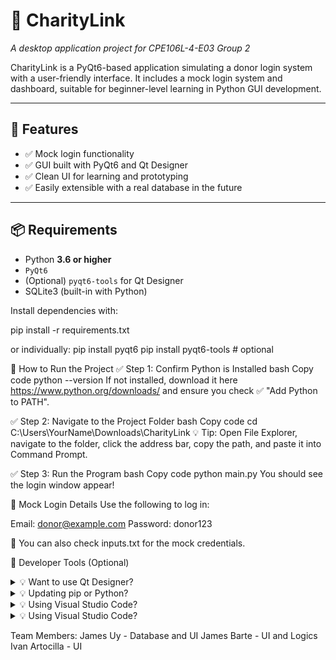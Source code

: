 # 🌟 CharityLink
*A desktop application project for CPE106L-4-E03 Group 2*

CharityLink is a PyQt6-based application simulating a donor login system with a user-friendly interface. It includes a mock login system and dashboard, suitable for beginner-level learning in Python GUI development.

---

## 🚀 Features

- ✅ Mock login functionality
- ✅ GUI built with PyQt6 and Qt Designer
- ✅ Clean UI for learning and prototyping
- ✅ Easily extensible with a real database in the future

---

## 📦 Requirements

- Python **3.6 or higher**  
- `PyQt6`  
- (Optional) `pyqt6-tools` for Qt Designer  
- SQLite3 (built-in with Python)

Install dependencies with:

pip install -r requirements.txt

or individually:
pip install pyqt6
pip install pyqt6-tools  # optional

🧭 How to Run the Project
✅ Step 1: Confirm Python is Installed
bash
Copy code
python --version
If not installed, download it here https://www.python.org/downloads/ and ensure you check ✅ "Add Python to PATH".

✅ Step 2: Navigate to the Project Folder
bash
Copy code
cd C:\Users\YourName\Downloads\CharityLink
💡 Tip: Open File Explorer, navigate to the folder, click the address bar, copy the path, and paste it into Command Prompt.

✅ Step 3: Run the Program
bash
Copy code
python main.py
You should see the login window appear!

🔐 Mock Login Details
Use the following to log in:

Email: donor@example.com
Password: donor123

📄 You can also check inputs.txt for the mock credentials.

🧰 Developer Tools (Optional)
<details> <summary>💡 Want to use Qt Designer?</summary>
Install the GUI designer tool with:
pip install pyqt6-tools
Then run it from your terminal:
pyqt6-tools designer

</details> <details> <summary>💡 Updating pip or Python?</summary>
python -m pip install --upgrade pip
</details> <details> <summary>💡 Using Visual Studio Code?</summary>

</details> <details> <summary>💡 Using Visual Studio Code?</summary>
Install the "Python" extension
(Optional) Install "Qt for Visual Studio Tools"
Restart VS Code before running the app
</details>

Team Members:
James Uy - Database and UI
James Barte - UI and Logics
Ivan Artocilla - UI 

